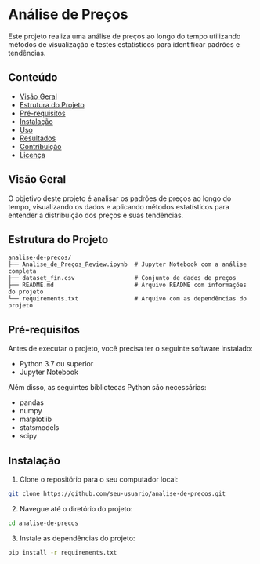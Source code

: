 # Análise de Preços

Este projeto realiza uma análise de preços ao longo do tempo utilizando métodos de visualização e testes estatísticos para identificar padrões e tendências.

## Conteúdo

- [Visão Geral](#visão-geral)
- [Estrutura do Projeto](#estrutura-do-projeto)
- [Pré-requisitos](#pré-requisitos)
- [Instalação](#instalação)
- [Uso](#uso)
- [Resultados](#resultados)
- [Contribuição](#contribuição)
- [Licença](#licença)

## Visão Geral

O objetivo deste projeto é analisar os padrões de preços ao longo do tempo, visualizando os dados e aplicando métodos estatísticos para entender a distribuição dos preços e suas tendências.

## Estrutura do Projeto

```plaintext
analise-de-precos/
├── Analise_de_Preços_Review.ipynb  # Jupyter Notebook com a análise completa
├── dataset_fin.csv                 # Conjunto de dados de preços
├── README.md                       # Arquivo README com informações do projeto
└── requirements.txt                # Arquivo com as dependências do projeto 
```
## Pré-requisitos

Antes de executar o projeto, você precisa ter o seguinte software instalado:

- Python 3.7 ou superior
- Jupyter Notebook

Além disso, as seguintes bibliotecas Python são necessárias:

- pandas
- numpy
- matplotlib
- statsmodels
- scipy

## Instalação


1. Clone o repositório para o seu computador local:

```bash
git clone https://github.com/seu-usuario/analise-de-precos.git
```
2. Navegue até o diretório do projeto:
   
```bash
cd analise-de-precos
```
3. Instale as dependências do projeto:

```bash
pip install -r requirements.txt
```



